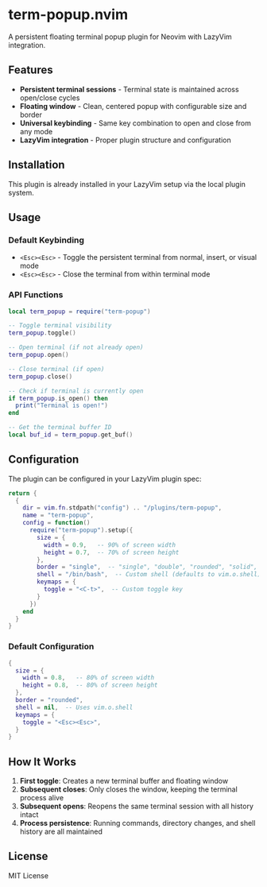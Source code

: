 # term-popup.nvim

A persistent floating terminal popup plugin for Neovim with LazyVim integration.

## Features

- **Persistent terminal sessions** - Terminal state is maintained across open/close cycles
- **Floating window** - Clean, centered popup with configurable size and border
- **Universal keybinding** - Same key combination to open and close from any mode
- **LazyVim integration** - Proper plugin structure and configuration

## Installation

This plugin is already installed in your LazyVim setup via the local plugin system.

## Usage

### Default Keybinding
- `<Esc><Esc>` - Toggle the persistent terminal from normal, insert, or visual mode
- `<Esc><Esc>` - Close the terminal from within terminal mode

### API Functions

```lua
local term_popup = require("term-popup")

-- Toggle terminal visibility
term_popup.toggle()

-- Open terminal (if not already open)
term_popup.open()

-- Close terminal (if open)
term_popup.close()

-- Check if terminal is currently open
if term_popup.is_open() then
  print("Terminal is open!")
end

-- Get the terminal buffer ID
local buf_id = term_popup.get_buf()
```

## Configuration

The plugin can be configured in your LazyVim plugin spec:

```lua
return {
  {
    dir = vim.fn.stdpath("config") .. "/plugins/term-popup",
    name = "term-popup",
    config = function()
      require("term-popup").setup({
        size = {
          width = 0.9,   -- 90% of screen width
          height = 0.7,  -- 70% of screen height
        },
        border = "single",  -- "single", "double", "rounded", "solid", "shadow"
        shell = "/bin/bash",  -- Custom shell (defaults to vim.o.shell)
        keymaps = {
          toggle = "<C-t>",  -- Custom toggle key
        }
      })
    end
  }
}
```

### Default Configuration

```lua
{
  size = {
    width = 0.8,   -- 80% of screen width
    height = 0.8,  -- 80% of screen height
  },
  border = "rounded",
  shell = nil,  -- Uses vim.o.shell
  keymaps = {
    toggle = "<Esc><Esc>",
  }
}
```

## How It Works

1. **First toggle**: Creates a new terminal buffer and floating window
2. **Subsequent closes**: Only closes the window, keeping the terminal process alive
3. **Subsequent opens**: Reopens the same terminal session with all history intact
4. **Process persistence**: Running commands, directory changes, and shell history are all maintained

## License

MIT License
